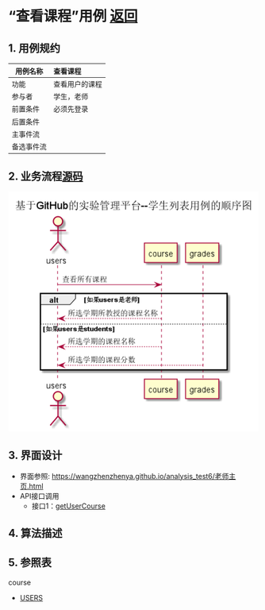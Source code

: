 ﻿<!-- markdownlint-disable MD033-->
<!-- 禁止MD033类型的警告 https://www.npmjs.com/package/markdownlint -->

# “查看课程”用例 [返回](../README.md)
## 1. 用例规约

|用例名称|查看课程|
|-------|:-------------|
|功能|查看用户的课程|  
|参与者|学生，老师|
|前置条件|必须先登录|
|后置条件| |
|主事件流| |
|备选事件流| |

## 2. 业务流程[源码](../src/查看课程流程图.puml)
![登录认证流程图](../图片/查看课程流程图.png)

## 3. 界面设计
- 界面参照: https://wangzhenzhenya.github.io/analysis_test6/老师主页.html
- API接口调用
    - 接口1：[getUserCourse](../接口/getUserCourse.md)
## 4. 算法描述 
   
## 5. 参照表
course
- [USERS](../数据库设计.md/#USERS)
